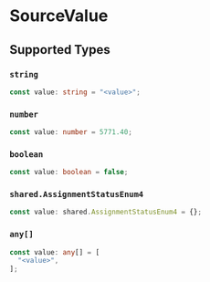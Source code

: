 # SourceValue


## Supported Types

### `string`

```typescript
const value: string = "<value>";
```

### `number`

```typescript
const value: number = 5771.40;
```

### `boolean`

```typescript
const value: boolean = false;
```

### `shared.AssignmentStatusEnum4`

```typescript
const value: shared.AssignmentStatusEnum4 = {};
```

### `any[]`

```typescript
const value: any[] = [
  "<value>",
];
```


